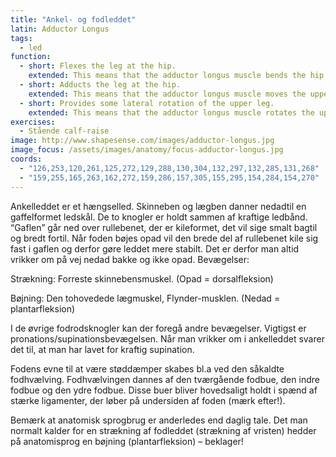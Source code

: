 ```yaml
---
title: "Ankel- og fodleddet"
latin: Adductor Longus
tags:
  - led
function: 
  - short: Flexes the leg at the hip.
    extended: This means that the adductor longus muscle bends the hip joint such that there is a decrease in the angle between the upper leg and the torso.
  - short: Adducts the leg at the hip.
    extended: This means that the adductor longus muscle moves the upper leg toward the vertical midline of the body (i.e. the action of closing your legs together from a spread out position).
  - short: Provides some lateral rotation of the upper leg.
    extended: This means that the adductor longus muscle rotates the upper leg outward around the axis of the bone (i.e. it rotates the upper leg away from the vertical midline of the body).
exercises:
  - Stående calf-raise
image: http://www.shapesense.com/images/adductor-longus.jpg
image_focus: /assets/images/anatomy/focus-adductor-longus.jpg
coords:
  - "126,253,120,261,125,272,129,288,130,304,132,297,132,285,131,268"
  - "159,255,165,263,162,272,159,286,157,305,155,295,154,284,154,270"
---
```



Ankelleddet er et hængselled. Skinneben og lægben danner nedadtil en gaffelformet ledskål. De to knogler er holdt sammen af kraftige ledbånd. “Gaflen” går ned over rullebenet, der er kileformet, det vil sige smalt bagtil og bredt fortil. Når foden bøjes opad vil den brede del af rullebenet kile sig fast i gaflen og derfor gøre leddet mere stabilt. Det er derfor man altid vrikker om på vej nedad bakke og ikke opad.
Bevægelser:

Strækning: Forreste skinnebensmuskel.
(Opad = dorsalfleksion)

Bøjning: Den tohovedede lægmuskel, Flynder-musklen.
(Nedad = plantarfleksion)

I de øvrige fodrodsknogler kan der foregå andre bevægelser. Vigtigst er pronations/supinationsbevægelsen. Når man vrikker om i ankelleddet svarer det til, at man har lavet for kraftig supination.

Fodens evne til at være støddæmper skabes bl.a ved den såkaldte fodhvælving. Fodhvælvingen dannes af den tværgående fodbue, den indre fodbue og den ydre fodbue. Disse buer bliver hovedsaligt holdt i spænd af stærke ligamenter, der løber på undersiden af foden (mærk efter!).


Bemærk at anatomisk sprogbrug er anderledes end daglig tale. Det man normalt kalder for en strækning af fodleddet (strækning af vristen) hedder på anatomisprog en bøjning (plantarfleksion) – beklager!

